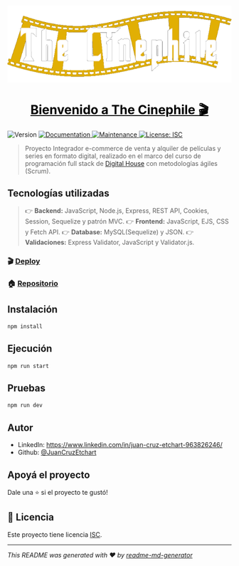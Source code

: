 <p align="center">
<img alt="Logo" src="https://github.com/JuanCruzEtchart/The_Cinephile_e-commerce/blob/main/public/images/Logo socialmedia.png?raw=true" />
</p>
<h1 align="center"><a href="https://thecinephile.onrender.com "style="color:black">Bienvenido a The Cinephile 🎬</a></h1>
<p>
  <img alt="Version" src="https://img.shields.io/badge/version-1.0.0-blue.svg?cacheSeconds=2592000" />
  <a href="https://github.com/JuanCruzEtchart/The_Cinephile_e-commerce#readme" target="_blank">
    <img alt="Documentation" src="https://img.shields.io/badge/documentation-yes-brightgreen.svg" />
  </a>
  <a href="https://github.com/JuanCruzEtchart/The_Cinephile_e-commerce/graphs/commit-activity" target="_blank">
    <img alt="Maintenance" src="https://img.shields.io/badge/Maintained%3F-yes-green.svg" />
  </a>
  <a href="https://github.com/JuanCruzEtchart/The_Cinephile_e-commerce/blob/master/LICENSE" target="_blank">
    <img alt="License: ISC" src="https://img.shields.io/github/license/JuanCruzEtchart/the_cinephile" />
  </a>
</p>

> Proyecto Integrador e-commerce de venta y alquiler de películas y series en formato digital, realizado en el marco del curso de programación full stack de [Digital House](https://www.digitalhouse.com/ar/productos/programacion/programacion-web-full-stack) con metodologías ágiles (Scrum).

## Tecnologías utilizadas

> 👉 **Backend:** JavaScript, Node.js, Express, REST API, Cookies, Session, Sequelize y patrón MVC.
> 👉 **Frontend:** JavaScript, EJS, CSS y Fetch API.
> 👉 **Database:** MySQL(Sequelize) y JSON.
> 👉 **Validaciones:** Express Validator, JavaScript y Validator.js.

### 🎬 [Deploy](https://thecinephile.onrender.com/)

### 🏠 [Repositorio](https://github.com/JuanCruzEtchart/The_Cinephile_e-commerce#readme)

## Instalación

```sh
npm install
```

## Ejecución

```sh
npm run start
```

## Pruebas

```sh
npm run dev
```

## Autor

- LinkedIn: https://www.linkedin.com/in/juan-cruz-etchart-963826246/
- Github: [@JuanCruzEtchart](https://github.com/JuanCruzEtchart)

## Apoyá el proyecto

Dale una ⭐️ si el proyecto te gustó!

## 📝 Licencia

Este proyecto tiene licencia [ISC](https://github.com/JuanCruzEtchart/The_Cinephile_e-commerce/blob/master/LICENSE).

---

_This README was generated with ❤️ by [readme-md-generator](https://github.com/kefranabg/readme-md-generator)_
